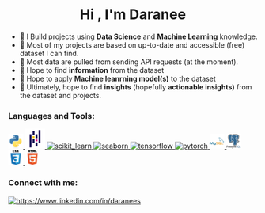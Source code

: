 
<h1 align="center">Hi , I'm Daranee   </h1>


- :green_book: I Build projects using **Data Science** and **Machine Learning** knowledge.
- :green_book: Most of my projects are based on up-to-date and accessible (free) dataset I can find.
- :blue_book: Most data are pulled from sending API requests (at the moment).
- :blue_book: Hope to find **information** from the dataset
- :orange_book: Hope to apply **Machine leanrning model(s)** to the dataset
- :orange_book: Ultimately, hope to find **insights** (hopefully **actionable insights)** from the dataset and projects.


<h3 align="left">Languages and Tools:</h3>
<p align="left"> 

<a href="https://www.python.org" target="_blank" rel="noopener noreferrer">
<img src="https://raw.githubusercontent.com/devicons/devicon/master/icons/python/python-original.svg" alt="python" width="30" height="30"/> </a> 

<a href="https://pandas.pydata.org/" target="_blank" rel="noopener noreferrer">
<img src="https://raw.githubusercontent.com/devicons/devicon/2ae2a900d2f041da66e950e4d48052658d850630/icons/pandas/pandas-original.svg" alt="pandas" width="40" height="40"/> </a> 
<a href="https://scikit-learn.org/" target="_blank" rel="noopener noreferrer">
<img src="https://upload.wikimedia.org/wikipedia/commons/0/05/Scikit_learn_logo_small.svg" alt="scikit_learn" width="30" height="30"/> </a> 
<a href="https://seaborn.pydata.org/" target="_blank" rel="noopener noreferrer">
<img src="https://seaborn.pydata.org/_images/logo-mark-lightbg.svg" alt="seaborn" width="30" height="30"/> </a> 
<a href="https://www.tensorflow.org" target="_blank" rel="noopener noreferrer">
<img src="https://www.vectorlogo.zone/logos/tensorflow/tensorflow-icon.svg" alt="tensorflow" width="30" height="30"/> </a> 
<a href="https://pytorch.org/" target="_blank" rel="noopener noreferrer">
<img src="https://www.vectorlogo.zone/logos/pytorch/pytorch-icon.svg" alt="pytorch" width="30" height="30"/> </a> 

<a href="https://www.mysql.com/" target="_blank" rel="noopener noreferrer"> 
<img src="https://raw.githubusercontent.com/devicons/devicon/master/icons/mysql/mysql-original-wordmark.svg" alt="mysql" width="30" height="30"/> </a> 
<a href="https://www.postgresql.org" target="_blank" rel="noopener noreferrer">
<img src="https://raw.githubusercontent.com/devicons/devicon/master/icons/postgresql/postgresql-original-wordmark.svg" alt="postgresql" width="30" height="30"/></a> 

<a href="https://www.w3schools.com/css/" target="_blank" rel="noopener noreferrer">
<img src="https://raw.githubusercontent.com/devicons/devicon/master/icons/css3/css3-original-wordmark.svg" alt="css3" width="30" height="30"/> </a> 
<a href="https://www.w3.org/html/" target="_blank" rel="noopener noreferrer">
<img src="https://raw.githubusercontent.com/devicons/devicon/master/icons/html5/html5-original-wordmark.svg" alt="html5" width="30" height="30"/></a> 

</p>

<h3 align="left">Connect with me:</h3>
<p align="left">
<a href="https://www.linkedin.com/in/daranees" target="_blank">
<img align="center" src="https://raw.githubusercontent.com/rahuldkjain/github-profile-readme-generator/master/src/images/icons/Social/linked-in-alt.svg" alt="https://www.linkedin.com/in/daranees" width="30" height="30"/> </a>
</p>
